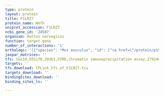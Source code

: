 ```yaml
---
type: protein
layout: protein
title: F1LRZ7
protein_name: Nefh
uniprot_accession: F1LRZ7
ncbi_gene_id: '24587'
organism: Rattus norvegicus
function: target gene
number_of_interactions: '1'
orthologs: '[{"species": "Mus musculus", "id": ["<a href=\"/protein/p19246\">P19246</a>"]}, {"species": "Drosophila melanogaster", "id": ["M9PDN3"]}]'
jaspar_matrices: ''
tfs: Sox10,O55170,29361,GTRD,chromatin immunoprecipitation assay,27924024%5Buid%5D,No
targets: ''
tfs_download: TFLink_tfs_of_F1LRZ7.tsv
targets_download: ''
bindingSites_download: ''
binding_sites_ls: ''

---
```

